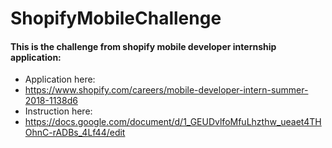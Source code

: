 # ShopifyMobileChallenge

#### This is the challenge from shopify mobile developer internship application:
- Application here:
- https://www.shopify.com/careers/mobile-developer-intern-summer-2018-1138d6
- Instruction here:
- https://docs.google.com/document/d/1_GEUDvlfoMfuLhzthw_ueaet4THOhnC-rADBs_4Lf44/edit
